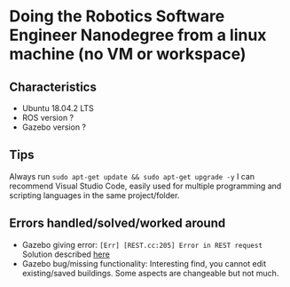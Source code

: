 # Doing the Robotics Software Engineer Nanodegree from a linux machine (no VM or workspace)

## Characteristics
- Ubuntu 18.04.2 LTS
- ROS version ?
- Gazebo version ?

## Tips
Always run `sudo apt-get update && sudo apt-get upgrade -y`
I can recommend Visual Studio Code, easily used for multiple programming and scripting languages in the same project/folder.


## Errors handled/solved/worked around
- Gazebo giving error:
  `[Err] [REST.cc:205] Error in REST request`
  Solution described [here](https://bitbucket.org/osrf/gazebo/issues/2607/error-restcc-205-during-startup-gazebo)
- Gazebo bug/missing functionality:
    Interesting find, you cannot edit existing/saved buildings. Some aspects are changeable but not much.

